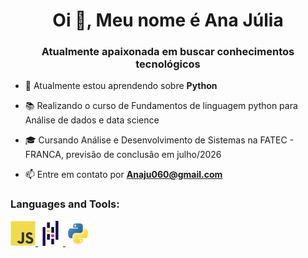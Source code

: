 <h1 align="center">Oi 👋, Meu nome é Ana Júlia</h1>
<h3 align="center">Atualmente apaixonada em buscar conhecimentos tecnológicos</h3>

- 🌱 Atualmente estou aprendendo sobre **Python**

- 📚 Realizando o curso de Fundamentos de linguagem python para Análise de dados e data science

- 🎓 Cursando Análise e Desenvolvimento de Sistemas na FATEC - FRANCA, previsão de conclusâo em julho/2026

- 📫 Entre em contato por **Anaju060@gmail.com**


<h3 align="left">Languages and Tools:</h3>
<p align="left"> <a href="https://developer.mozilla.org/en-US/docs/Web/JavaScript" target="_blank" rel="noreferrer"> <img src="https://raw.githubusercontent.com/devicons/devicon/master/icons/javascript/javascript-original.svg" alt="javascript" width="40" height="40"/> </a> <a href="https://pandas.pydata.org/" target="_blank" rel="noreferrer"> <img src="https://raw.githubusercontent.com/devicons/devicon/2ae2a900d2f041da66e950e4d48052658d850630/icons/pandas/pandas-original.svg" alt="pandas" width="40" height="40"/> </a> <a href="https://www.python.org" target="_blank" rel="noreferrer"> <img src="https://raw.githubusercontent.com/devicons/devicon/master/icons/python/python-original.svg" alt="python" width="40" height="40"/> </a> </p>

<!---
- 👋 Hi, I’m @anajsleite
- 👀 I’m interested in ...
- 🌱 I’m currently learning ...
- 💞️ I’m looking to collaborate on ...
- 📫 How to reach me ...
- 😄 Pronouns: ...
- ⚡ Fun fact: ...


anajsleite/anajsleite is a ✨ special ✨ repository because its `README.md` (this file) appears on your GitHub profile.
You can click the Preview link to take a look at your changes.
--->
